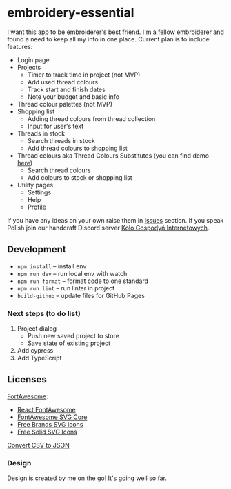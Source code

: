 # embroidery-essential

I want this app to be embroiderer's best friend. I'm a fellow embroiderer and found a need to keep all my info in one place. Current plan is to include features:
* Login page
* Projects
  * Timer to track time in project (not MVP)
  * Add used thread colours
  * Track start and finish dates
  * Note your budget and basic info
* Thread colour palettes (not MVP)
* Shopping list
  * Adding thread colours from thread collection
  * Input for user's text
* Threads in stock
  * Search threads in stock
  * Add thread colours to shopping list
* Thread colours aka Thread Colours Substitutes (you can find demo [here](https://edworczak.github.io/embroiderer-essential/))
  * Search thread colours
  * Add colours to stock or shopping list
* Utility pages
  * Settings
  * Help
  * Profile

If you have any ideas on your own raise them in [Issues](https://github.com/edworczak/ebroiderers-essential/issues) section. If you speak Polish join our handcraft Discord server [Koło Gospodyń Internetowych](https://discord.gg/HqNVstmPDV).

## Development

* `npm install` – install env
* `npm run dev` – run local env with watch
* `npm run format` – format code to one standard
* `npm run lint` – run linter in project
* `build-github` – update files for GitHub Pages

### Next steps (to do list)
1. Project dialog 
   * Push new saved project to store
   * Save state of existing project
2. Add cypress
3. Add TypeScript

## Licenses
[FortAwesome](https://github.com/FortAwesome):
* [React FontAwesome](https://github.com/FortAwesome/react-fontawesome)
* [FontAwesome SVG Core](https://github.com/FortAwesome/fontawesome-svg-core)
* [Free Brands SVG Icons](https://github.com/FortAwesome/free-brands-svg-icons)
* [Free Solid SVG Icons](https://github.com/FortAwesome/free-solid-svg-icons)

[Convert CSV to JSON](https://www.convertcsv.com/csv-to-json.htm)

### Design
Design is created by me on the go! It's going well so far.